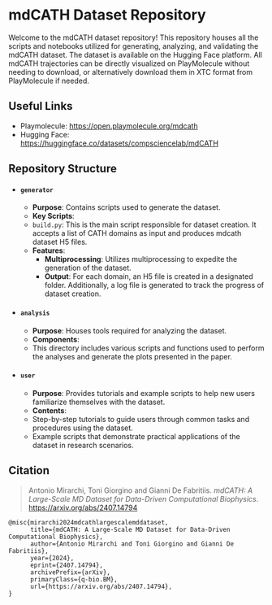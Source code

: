 # mdCATH Dataset Repository

Welcome to the mdCATH dataset repository! This repository houses all the scripts and notebooks utilized for generating, analyzing, and validating the mdCATH dataset. The dataset is available on the Hugging Face platform. All mdCATH trajectories can be directly visualized on PlayMolecule without needing to download, or alternatively download them in XTC format from PlayMolecule if needed.

## Useful Links
- Playmolecule: https://open.playmolecule.org/mdcath </br>
- Hugging Face: https://huggingface.co/datasets/compsciencelab/mdCATH

## Repository Structure

- #### `generator`
    - **Purpose**: Contains scripts used to generate the dataset.
    - **Key Scripts**:
    - `build.py`: This is the main script responsible for dataset creation. It accepts a list of CATH domains as input and produces mdcath dataset H5 files.
    - **Features**:
        - **Multiprocessing**: Utilizes multiprocessing to expedite the generation of the dataset.
        - **Output**: For each domain, an H5 file is created in a designated folder. Additionally, a log file is generated to track the progress of dataset creation.

- #### `analysis`
    - **Purpose**: Houses tools required for analyzing the dataset.
    - **Components**:
    - This directory includes various scripts and functions used to perform the analyses and generate the plots presented in the paper.

- #### `user`
    - **Purpose**: Provides tutorials and example scripts to help new users familiarize themselves with the dataset.
    - **Contents**:
    - Step-by-step tutorials to guide users through common tasks and procedures using the dataset.
    - Example scripts that demonstrate practical applications of the dataset in research scenarios.

## Citation

> Antonio Mirarchi, Toni Giorgino and Gianni De Fabritiis. *mdCATH: A Large-Scale MD Dataset for Data-Driven Computational Biophysics*. https://arxiv.org/abs/2407.14794 

```
@misc{mirarchi2024mdcathlargescalemddataset,
      title={mdCATH: A Large-Scale MD Dataset for Data-Driven Computational Biophysics}, 
      author={Antonio Mirarchi and Toni Giorgino and Gianni De Fabritiis},
      year={2024},
      eprint={2407.14794},
      archivePrefix={arXiv},
      primaryClass={q-bio.BM},
      url={https://arxiv.org/abs/2407.14794}, 
}
```